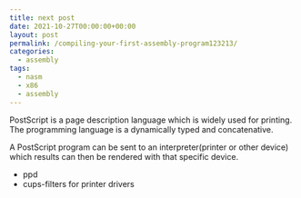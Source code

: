 ```yaml
---
title: next post
date: 2021-10-27T00:00:00+00:00
layout: post
permalink: /compiling-your-first-assembly-program123213/
categories:
  - assembly
tags:
  - nasm
  - x86
  - assembly
---
```


PostScript is a page description language which is widely used for printing. The programming language is a dynamically typed and concatenative.

A PostScript program can be sent to an interpreter(printer or other device) which results can then be rendered with that specific device.

* ppd
* cups-filters for printer drivers

